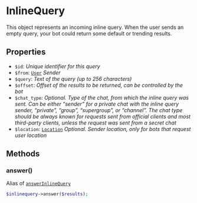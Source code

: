 # InlineQuery	

This object represents an incoming inline query. When the user sends an empty query, your bot could return some default or trending results.	

## Properties	

- `$id`: _Unique identifier for this query_
- `$from`: [`User`](User.md) _Sender_
- `$query`: _Text of the query (up to 256 characters)_
- `$offset`: _Offset of the results to be returned, can be controlled by the bot_
- `$chat_type`: _Optional. Type of the chat, from which the inline query was sent. Can be either “sender” for a private chat with the inline query sender, “private”, “group”, “supergroup”, or “channel”. The chat type should be always known for requests sent from official clients and most third-party clients, unless the request was sent from a secret chat_
- `$location`: [`Location`](Location.md) _Optional. Sender location, only for bots that request user location_

## Methods  

### answer()	

Alias of [`answerInlineQuery`](../methods.md#answerinlinequery)	
```php
$inlinequery->answer($results);
```